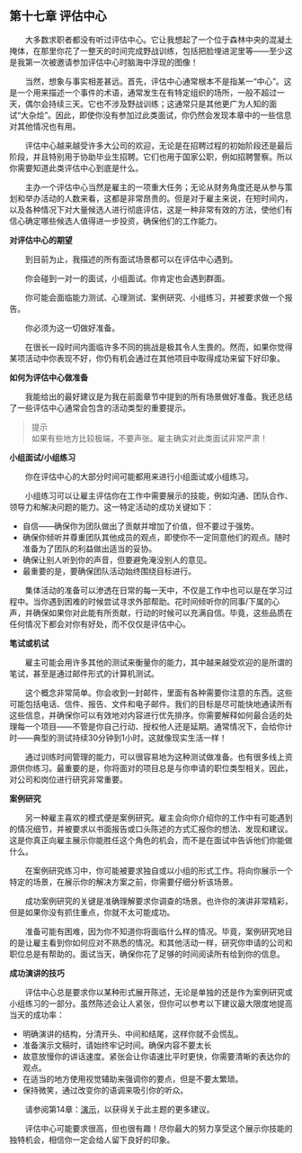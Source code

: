 ## 第十七章 评估中心

&emsp;&emsp;大多数求职者都没有听过评估中心。它让我想起了一个位于森林中央的混凝土掩体，在那里你花了一整天的时间完成野战训练，包括把脸埋进泥里等——至少这是我第一次被邀请参加评估中心时脑海中浮现的图像！

&emsp;&emsp;当然，想象与事实相差甚远。首先，评估中心通常根本不是指某一“中心”。这是一个用来描述一个事件的术语，通常发生在有特定组织的场所，一般不超过一天，偶尔会持续三天。它也不涉及野战训练；这通常只是其他更广为人知的面试“大杂烩”。因此，即使你没有参加过此类面试，你仍然会发现本章中的一些信息对其他情况也有用。

&emsp;&emsp;评估中心越来越受许多大公司的欢迎，无论是在招聘过程的初始阶段还是最后阶段，并且特别用于协助毕业生招聘。它们也用于国家公职，例如招聘警察。所以你需要知道此类评估中心到底是什么。

&emsp;&emsp;主办一个评估中心当然是雇主的一项重大任务；无论从财务角度还是从参与策划和举办活动的人数来看，这都是非常昂贵的。但是对于雇主来说，在短时间内，以及各种情况下对大量候选人进行彻底评估，这是一种非常有效的方法，使他们有信心确定哪些候选人值得进一步投资，确保他们的工作能力。

**对评估中心的期望**

&emsp;&emsp;到目前为止，我描述的所有面试场景都可以在评估中心遇到。

&emsp;&emsp;你会碰到一对一的面试，小组面试。你肯定也会遇到群面。

&emsp;&emsp;你可能会面临能力测试、心理测试、案例研究、小组练习，并被要求做一个报告。

&emsp;&emsp;你必须为这一切做好准备。

&emsp;&emsp;在很长一段时间内面临许多不同的挑战是极其令人生畏的。然而，如果你觉得某项活动中你表现不好，你仍有机会通过在其他项目中取得成功来留下好印象。

**如何为评估中心做准备**

&emsp;&emsp;我能给出的最好建议是为我在前面章节中提到的所有场景做好准备。我还总结了一些评估中心通常会包含的活动类型的重要提示。

> 提示  
> 如果有些地方比较极端，不要声张。雇主确实对此类面试非常严肃！

**小组面试/小组练习**

&emsp;&emsp;你在评估中心的大部分时间可能都用来进行小组面试或小组练习。

&emsp;&emsp;小组练习可以让雇主评估你在工作中需要展示的技能，例如沟通、团队合作、领导力和解决问题的能力。这一特定活动的成功关键如下：

* 自信——确保你为团队做出了贡献并增加了价值，但不要过于强势。
* 确保你倾听并尊重团队其他成员的观点，即使你不一定同意他们的观点。随时准备为了团队的利益做出适当的妥协。
* 确保让别人听到你的声音，但要避免淹没别人的意见。
* 最重要的是，要确保团队活动始终围绕目标进行。

&emsp;&emsp;集体活动的准备可以渗透在日常的每一天中，不仅是工作中也可以是在学习过程中。当你遇到困难的时候尝试寻求外部帮助。花时间倾听你的同事/下属的心声，并确保如果你对此能有所贡献，行动的时候可以充满自信。毕竟，这些品质在任何情况下都会对你有好处，而不仅仅是评估中心。

**笔试或机试**

&emsp;&emsp;雇主可能会用许多其他的测试来衡量你的能力，其中越来越受欢迎的是所谓的笔试，甚至是通过邮件形式的计算机测试。

&emsp;&emsp;这个概念非常简单。你会收到一封邮件，里面有各种需要你注意的东西。这些可能包括电话、信件、报告、文件和电子邮件。我们的目标是尽可能快地通读所有这些信息，并确保你可以有效地对内容进行优先排序。你需要解释如何最合适的处理每一个项目——不管是你自己行动、授权他人还是延期。通常情况下，会给你计时——典型的测试持续30分钟到1小时。这就像现实生活一样！

&emsp;&emsp;通过训练时间管理的能力，可以很容易地为这种测试做准备。也有很多线上资源供你练习。最重要的是，你将面对的项目总是与你申请的职位类型相关。因此，对公司和岗位进行研究非常重要。

**案例研究**

&emsp;&emsp;另一种雇主喜欢的模式便是案例研究。雇主会向你介绍你的工作中有可能遇到的情况细节，并被要求以书面报告或口头陈述的方式汇报你的想法、发现和建议。这是你真正向雇主展示你能胜任这个角色的机会，而不是在面试中告诉他们你能做什么。

&emsp;&emsp;在案例研究练习中，你可能被要求独自或以小组的形式工作。将向你展示一个特定的场景，在展示你的解决方案之前，你需要仔细分析该场景。

&emsp;&emsp;成功案例研究的关键是准确理解要求你调查的场景。也许你的演讲非常精彩，但是如果你没有抓住重点，你就不太可能成功。

&emsp;&emsp;准备可能有困难，因为你不知道你将面临什么样的情况。毕竟，案例研究地目的是让雇主看到你如何应对不熟悉的情况。和其他活动一样，研究你申请的公司和职位总是有帮助的。面试当天，确保你花了足够的时间阅读所有给到你的信息。

**成功演讲的技巧**

&emsp;&emsp;评估中心总是要求你以某种形式展开陈述，无论是单独的还是作为案例研究或小组练习的一部分。虽然陈述会让人紧张，但你可以参考以下建议最大限度地提高当天的成功率：

* 明确演讲的结构，分清开头、中间和结尾，这样你就不会慌乱。
* 准备演示文稿时，请始终牢记时间。确保内容不要太长
* 故意放慢你的讲话速度。紧张会让你语速比平时更快，你需要清晰的表达你的观点。
* 在适当的地方使用视觉辅助来强调你的要点，但是不要太繁琐。
* 保持微笑，通过改变你的语调来吸引你的听众。

&emsp;&emsp;请参阅第14章：[演示](https://github.com/pwstrick/daily/blob/master/book/prepare/14.md)，以获得关于此主题的更多建议。

&emsp;&emsp;评估中心可能要求很高，但也很有趣！尽你最大的努力享受这个展示你技能的独特机会，相信你一定会给人留下良好的印象。

